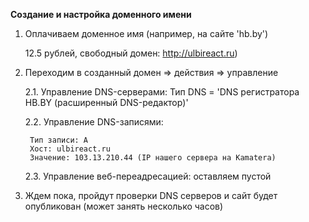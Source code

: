 **Создание и настройка доменного имени**

1. Оплачиваем доменное имя (например, на сайте 'hb.by')
   
   12.5 рублей, свободный домен: http://ulbireact.ru)
2. Переходим в созданный домен => действия => управление
    
    2.1. Управление DNS-серверами: Тип DNS = 'DNS регистратора HB.BY (расширенный DNS-редактор)'

    2.2. Управление DNS-записями: 
        
        Тип записи: А
        Хост: ulbireact.ru
        Значение: 103.13.210.44 (IP нашего сервера на Kamatera)

    2.3. Управление веб-переадресацией: оставляем пустой

3. Ждем пока, пройдут проверки DNS серверов и сайт будет опубликован (может занять несколько часов)
